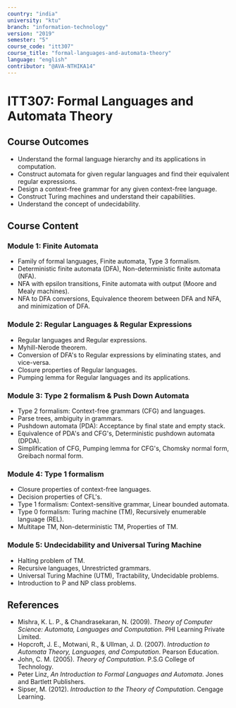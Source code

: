 ```yaml
---
country: "india"
university: "ktu"
branch: "information-technology"
version: "2019"
semester: "5"
course_code: "itt307"
course_title: "formal-languages-and-automata-theory"
language: "english"
contributor: "@AVA-NTHIKA14"
---
```


# ITT307: Formal Languages and Automata Theory

## Course Outcomes

* Understand the formal language hierarchy and its applications in computation.
* Construct automata for given regular languages and find their equivalent regular expressions.
* Design a context-free grammar for any given context-free language.
* Construct Turing machines and understand their capabilities.
* Understand the concept of undecidability.

## Course Content

### Module 1: Finite Automata 

* Family of formal languages, Finite automata, Type 3 formalism.
* Deterministic finite automata (DFA), Non-deterministic finite automata (NFA).
* NFA with epsilon transitions, Finite automata with output (Moore and Mealy machines).
* NFA to DFA conversions, Equivalence theorem between DFA and NFA, and minimization of DFA.

### Module 2: Regular Languages & Regular Expressions 

* Regular languages and Regular expressions.
* Myhill-Nerode theorem.
* Conversion of DFA's to Regular expressions by eliminating states, and vice-versa.
* Closure properties of Regular languages.
* Pumping lemma for Regular languages and its applications.

### Module 3: Type 2 formalism & Push Down Automata 

* Type 2 formalism: Context-free grammars (CFG) and languages.
* Parse trees, ambiguity in grammars.
* Pushdown automata (PDA): Acceptance by final state and empty stack.
* Equivalence of PDA's and CFG's, Deterministic pushdown automata (DPDA).
* Simplification of CFG, Pumping lemma for CFG's, Chomsky normal form, Greibach normal form.

### Module 4: Type 1 formalism 

* Closure properties of context-free languages.
* Decision properties of CFL's.
* Type 1 formalism: Context-sensitive grammar, Linear bounded automata.
* Type 0 formalism: Turing machine (TM), Recursively enumerable language (REL).
* Multitape TM, Non-deterministic TM, Properties of TM.

### Module 5: Undecidability and Universal Turing Machine 

* Halting problem of TM.
* Recursive languages, Unrestricted grammars.
* Universal Turing Machine (UTM), Tractability, Undecidable problems.
* Introduction to P and NP class problems.

## References

* Mishra, K. L. P., & Chandrasekaran, N. (2009). *Theory of Computer Science: Automata, Languages and Computation*. PHI Learning Private Limited.
* Hopcroft, J. E., Motwani, R., & Ullman, J. D. (2007). *Introduction to Automata Theory, Languages, and Computation*. Pearson Education.
* John, C. M. (2005). *Theory of Computation*. P.S.G College of Technology.
* Peter Linz, *An Introduction to Formal Languages and Automata*. Jones and Bartlett Publishers.
* Sipser, M. (2012). *Introduction to the Theory of Computation*. Cengage Learning.
